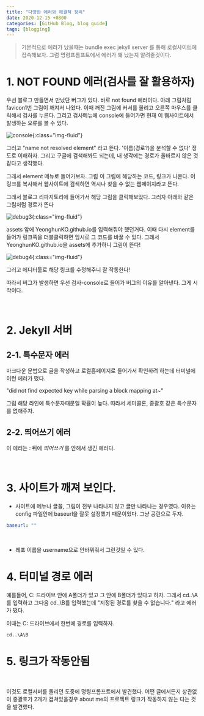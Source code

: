 ```yaml
---
title: "다양한 에러와 해결책 정리"
date: 2020-12-15 +0800
categories: [GitHub Blog, blog guide]
tags: [blogging]
---
```


> 기본적으로 에러가 났을때는 bundle exec jekyll server 를 통해 로컬사이트에 접속해보자. 그럼 명령프롬프트에서 에러가 왜 났는지 알려줄것이다.
> <br/>

# 1. NOT FOUND 에러(검사를 잘 활용하자)

우선 블로그 만들면서 만났단 버그가 있다. 바로 not found 에러이다. 아래 그림처럼 favicon1번 그림이 깨져서 나왔다. 이때 깨진 그림에 커서를 올리고 오른쪽 마우스를 클릭해서 검사를 누른다. 그리고 검사메뉴에 console에 들어가면 현재 이 웹사이트에서 발생하는 오류를 볼 수 있다.

![console](https://yeonghunko.github.io/assets/img/github-blog-start/console.png){:class="img-fluid"}

그러고 "name not resolved element" 라고 뜬다. '이름(경로?)을 분석할 수 없다' 정도로 이해하자. 그리고 구글에 검색해봐도 되는데, 내 생각에는 경로가 올바르지 않은 것 같다고 생각했다.

그래서 element 메뉴로 들어가보자. 그럼 이 그림에 해당하는 코드, 링크가 나온다. 이 링크를 복사해서 웹사이트에 검색하면 역시나 찾을 수 없는 웹페이지라고 뜬다.

그래서 블로그 리파지토리에 들어가서 해당 그림을 클릭해보았다. 그러자 아래와 같은 그림처럼 경로가 뜬다

![debug3](https://yeonghunko.github.io/assets/img/github-blog-start/debug3.png){:class="img-fluid"}

assets 앞에 YeonghunKO.github.io를 입력해줘야 했던거다. 이때 다시 element를 들어가 링크쪽을 더블클릭하면 임시로 그 코드를 바꿀 수 있다. 그래서 YeonghunKO.github.io을 assets에 추가하니 그림이 뜬다!

![debug4](https://yeonghunko.github.io/assets/img/github-blog-start/debug4.png){:class="img-fluid"}

그러고 에디터툴로 해당 링크를 수정해주니 잘 작동한다!

따라서 버그가 발생하면 우선 검사-console로 들어가 버그의 이유를 알아낸다. 그게 시작이다.
<br/>
<br/>
<br/>

# 2. Jekyll 서버

## 2-1. 특수문자 에러

마크다운 문법으로 글을 작성하고 로컬홈페이지로 들어가서 확인하려 하는데 터미널에 이런 에러가 떴다.

"did not find expected key while parsing a block mapping at~"

그럼 해당 라인에 특수문자때문일 확률이 높다. 따라서 세미콜론, 중괄호 같은 특수문자를 없애주자.

## 2-2. 띄어쓰기 에러

이 에러는 : 뒤에 _띄어쓰기_ 를 안해서 생긴 에러다.
<br/>
<br/>
<br/>

# 3. 사이트가 깨져 보인다.

- 사이트에 메뉴나 글꼴, 그림이 전부 나타나지 않고 글만 나타나는 경우였다. 이유는 config 파일안에 baseurl을 잘못 설정했기 때문이었다. 그냥 공란으로 두자.

```yml
baseurl: ""
```

<br/>

- 레포 이름을 username으로 안바꿔줘서 그런것일 수 있다.

# 4. 터미널 경로 에러

예를들어, C: 드라이브 안에 A폴더가 있고 그 안에 B폴더가 있다고 하자. 그래서 cd..\A를 입력하고 그다음 cd..\B를 입력했는데 "지정된 경로를 찾을 수 없습니다." 라고 에러가 떴다.

이때는 C: 드라이브에서 한번에 경로를 입력하자.

```bash
cd..\A\B
```

# 5. 링크가 작동안됨

</br>

이것도 로컬서버를 돌리던 도중에 명령프롬프트에서 발견했다. 어떤 글에서든지 상관없이 중괄호가 2개가 겹쳐있을경우 about me의 프로젝트 링크가 작동하지 않는 다는 것을 발견했다.
